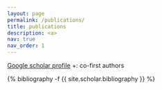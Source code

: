 ```yaml
---
layout: page
permalink: /publications/
title: publications
description: <a>
nav: true
nav_order: 1
---
```

<a href="https://scholar.google.com/citations?user=bnVC7-0AAAAJ&hl=en">Google scholar profile</a> 
+: co-first authors
<!-- _pages/publications.md -->
<div class="publications">

{% bibliography -f {{ site.scholar.bibliography }} %}

</div>
